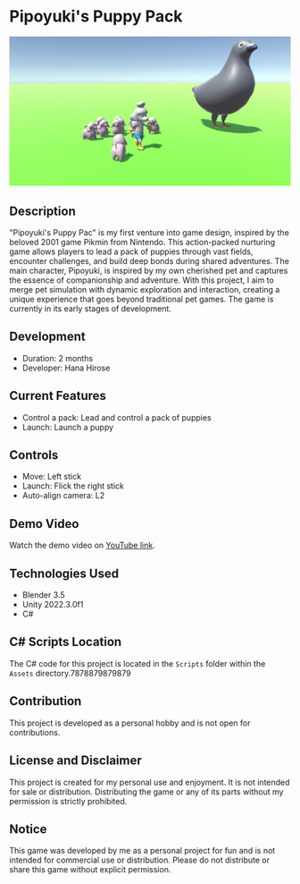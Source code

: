 # Pipoyuki's Puppy Pack

![PipoyukisPuppyPack_Image](https://github.com/HanaHirose/Pipoyuki-Puppy-Pack/blob/main/Images/PipoyukiPuppyPack_image.png)

## Description
"Pipoyuki's Puppy Pac" is my first venture into game design, inspired by the beloved 2001 game Pikmin from Nintendo. This action-packed nurturing game allows players to lead a pack of puppies through vast fields, encounter challenges, and build deep bonds during shared adventures. The main character, Pipoyuki, is inspired by my own cherished pet and captures the essence of companionship and adventure. With this project, I aim to merge pet simulation with dynamic exploration and interaction, creating a unique experience that goes beyond traditional pet games. The game is currently in its early stages of development.

## Development
- Duration: 2 months
- Developer: Hana Hirose

## Current Features
- Control a pack: Lead and control a pack of puppies
- Launch: Launch a puppy

## Controls
- Move: Left stick
- Launch: Flick the right stick
- Auto-align camera: L2

## Demo Video
Watch the demo video on [YouTube link](https://www.youtube.com/watch?v=QCrddES0hSE).

## Technologies Used
- Blender 3.5
- Unity 2022.3.0f1
- C#

## C# Scripts Location
The C# code for this project is located in the `Scripts` folder within the `Assets` directory.7878879879879

## Contribution
This project is developed as a personal hobby and is not open for contributions.

## License and Disclaimer
This project is created for my personal use and enjoyment. It is not intended for sale or distribution. Distributing the game or any of its parts without my permission is strictly prohibited.

## Notice
This game was developed by me as a personal project for fun and is not intended for commercial use or distribution. Please do not distribute or share this game without explicit permission.
